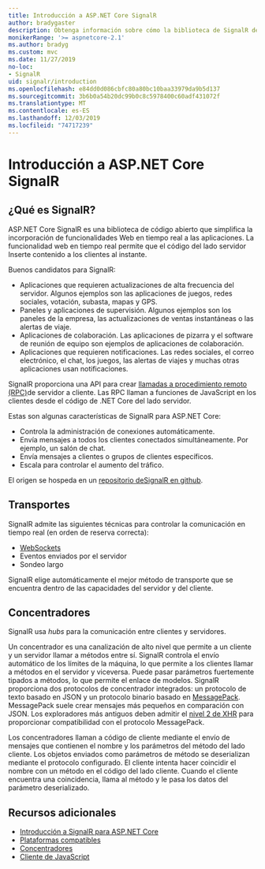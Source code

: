 ```yaml
---
title: Introducción a ASP.NET Core SignalR
author: bradygaster
description: Obtenga información sobre cómo la biblioteca de SignalR de ASP.NET Core simplifica la adición de funcionalidad en tiempo real a las aplicaciones.
monikerRange: '>= aspnetcore-2.1'
ms.author: bradyg
ms.custom: mvc
ms.date: 11/27/2019
no-loc:
- SignalR
uid: signalr/introduction
ms.openlocfilehash: e84dd0d086cbfc80a80bc10baa33979da9b5d137
ms.sourcegitcommit: 3b6b0a54b20dc99b0c8c5978400c60adf431072f
ms.translationtype: MT
ms.contentlocale: es-ES
ms.lasthandoff: 12/03/2019
ms.locfileid: "74717239"
---
```

# <a name="introduction-to-aspnet-core-opno-locsignalr"></a>Introducción a ASP.NET Core SignalR

## <a name="what-is-opno-locsignalr"></a>¿Qué es SignalR?

ASP.NET Core SignalR es una biblioteca de código abierto que simplifica la incorporación de funcionalidades Web en tiempo real a las aplicaciones. La funcionalidad web en tiempo real permite que el código del lado servidor Inserte contenido a los clientes al instante.

Buenos candidatos para SignalR:

* Aplicaciones que requieren actualizaciones de alta frecuencia del servidor. Algunos ejemplos son las aplicaciones de juegos, redes sociales, votación, subasta, mapas y GPS.
* Paneles y aplicaciones de supervisión. Algunos ejemplos son los paneles de la empresa, las actualizaciones de ventas instantáneas o las alertas de viaje.
* Aplicaciones de colaboración. Las aplicaciones de pizarra y el software de reunión de equipo son ejemplos de aplicaciones de colaboración.
* Aplicaciones que requieren notificaciones. Las redes sociales, el correo electrónico, el chat, los juegos, las alertas de viajes y muchas otras aplicaciones usan notificaciones.

SignalR proporciona una API para crear [llamadas a procedimiento remoto (RPC)](https://wikipedia.org/wiki/Remote_procedure_call)de servidor a cliente. Las RPC llaman a funciones de JavaScript en los clientes desde el código de .NET Core del lado servidor.

Estas son algunas características de SignalR para ASP.NET Core:

* Controla la administración de conexiones automáticamente.
* Envía mensajes a todos los clientes conectados simultáneamente. Por ejemplo, un salón de chat.
* Envía mensajes a clientes o grupos de clientes específicos.
* Escala para controlar el aumento del tráfico.

El origen se hospeda en un [repositorio deSignalR en github](https://github.com/aspnet/AspNetCore/tree/master/src/SignalR).

## <a name="transports"></a>Transportes

SignalR admite las siguientes técnicas para controlar la comunicación en tiempo real (en orden de reserva correcta):

* [WebSockets](https://tools.ietf.org/html/rfc7118)
* Eventos enviados por el servidor
* Sondeo largo

SignalR elige automáticamente el mejor método de transporte que se encuentra dentro de las capacidades del servidor y del cliente.

## <a name="hubs"></a>Concentradores

SignalR usa *hubs* para la comunicación entre clientes y servidores.

Un concentrador es una canalización de alto nivel que permite a un cliente y un servidor llamar a métodos entre sí. SignalR controla el envío automático de los límites de la máquina, lo que permite a los clientes llamar a métodos en el servidor y viceversa. Puede pasar parámetros fuertemente tipados a métodos, lo que permite el enlace de modelos. SignalR proporciona dos protocolos de concentrador integrados: un protocolo de texto basado en JSON y un protocolo binario basado en [MessagePack](https://msgpack.org/).  MessagePack suele crear mensajes más pequeños en comparación con JSON. Los exploradores más antiguos deben admitir el [nivel 2 de XHR](https://caniuse.com/#feat=xhr2) para proporcionar compatibilidad con el protocolo MessagePack.

Los concentradores llaman a código de cliente mediante el envío de mensajes que contienen el nombre y los parámetros del método del lado cliente. Los objetos enviados como parámetros de método se deserializan mediante el protocolo configurado. El cliente intenta hacer coincidir el nombre con un método en el código del lado cliente. Cuando el cliente encuentra una coincidencia, llama al método y le pasa los datos del parámetro deserializado.

## <a name="additional-resources"></a>Recursos adicionales

* [Introducción a SignalR para ASP.NET Core](xref:tutorials/signalr)
* [Plataformas compatibles](xref:signalr/supported-platforms)
* [Concentradores](xref:signalr/hubs)
* [Cliente de JavaScript](xref:signalr/javascript-client)
